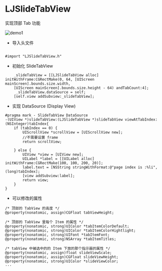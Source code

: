 # LJSlideTabView
实现顶部 Tab 功能

![demo1](http://blog.glassysky.cn/wp-content/uploads/2017/09/Simulator-Screen-Shot-iPhone-8-2017-09-21-at-16.24.04.png)

* 导入头文件
```

#import "LJSlideTabView.h"

```

* 初始化 SlideTabView

```
    _slideTabView = [[LJSlideTabView alloc] initWithFrame:CGRectMake(0, 64, [UIScreen mainScreen].bounds.size.width, 
    [UIScreen mainScreen].bounds.size.height - 64) andTabCount:4]; 
     _slideTabView.dataSource = self;
    [self.view addSubview:_slideTabView];

```

* 实现 DataSource (Display View)
```
#pragma mark - SlideTabView DataSource
-(UIView *)slideTabView:(LJSlideTabView *)slideTabView viewAtTabIndex:(NSInteger)tabIndex{
    if (tabIndex == 0) {
        UIScrollView *scrollView = [UIScrollView new];
        //不需要设置 frame 
        return scrollView;
        
    } else {
        UIView *view = [UIView new];
        UILabel *label = [[UILabel alloc] initWithFrame:CGRectMake(100, 100, 200, 20)];
        label.text = [NSString stringWithFormat:@"page index is :%li",(long)tabIndex];
        [view addSubview:label];
        return view;
    }
}
```


* 可以修改的属性
```
/* 顶部的 TabView 的高度 */
@property(nonatomic, assign)CGFloat tabViewHeight;

/* 顶部的 TabView 里每个 Item 的属性 */
@property(nonatomic, strong)UIColor *tabItemColorDefault;
@property(nonatomic, strong)UIColor *tabItemColorHightlight;
@property(nonatomic, strong)UIFont *tabItemFont;
@property(nonatomic, strong)NSArray *tabItemTitles;

/* tabView 中被选中的的 Item 下放的那个指示器的属性 */
@property(nonatomic, assign)float slideViewScale;
@property(nonatomic, assign)CGFloat slideViewHeight;
@property(nonatomic, strong)UIColor *slideViewColor;
···

